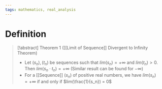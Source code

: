 ```yaml
---
tags: mathematics, real_analysis
---
```


# Definition

> [!abstract] Theorem 1 ([[Limit of Sequence]] Divergent to Infinity Theorem)
> - Let $(s_n), (t_n)$ be sequences such that $lim(s_n) = +\infty$ and $lim(t_n) > 0$. Then $lim(s_n \cdot t_n) = +\infty$ (Similar result can be found for $-\infty$)
> - For a [[Sequence]] $(s_n)$ of positive real numbers, we have $lim(s_n) = +\infty$ if and only if $lim(\frac{1}{s_n}) = 0$

[^1]: [Elementary Analysis: The Theory of Calculus](zotero://open-pdf/library/items/GUY2WR3V?page=64)